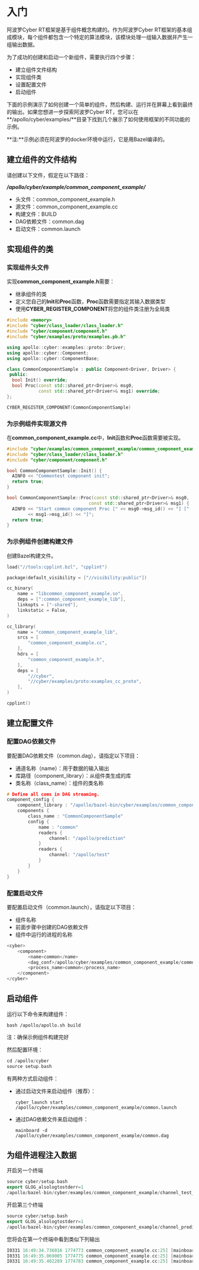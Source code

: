 # 入门

阿波罗Cyber RT框架是基于组件概念构建的。作为阿波罗Cyber RT框架的基本组成模块，每个组件都包含一个特定的算法模块，该模块处理一组输入数据并产生一组输出数据。

为了成功的创建和启动一个新组件，需要执行四个步骤：

* 建立组件文件结构
* 实现组件类
* 设置配置文件
* 启动组件

下面的示例演示了如何创建一个简单的组件，然后构建、运行并在屏幕上看到最终的输出。如果您想进一步探索阿波罗Cyber RT，您可以在**/apollo/cyber/examples/**目录下找到几个展示了如何使用框架的不同功能的示例。

**注:**示例必须在阿波罗的docker环境中运行，它是用Bazel编译的。

## 建立组件的文件结构

请创建以下文件，假定在以下路径：

_**/apollo/cyber/example/common\_component\_example/**_

* 头文件：common\_component\_example.h
* 源文件：common\_component\_example.cc
* 构建文件：BUILD
* DAG依赖文件：common.dag
* 启动文件：common.launch

## 实现组件的类

### 实现组件头文件

实现**common\_component\_example.h**需要：

* 继承组件的类
* 定义您自己的**Init**和**Proc**函数，**Proc**函数需要指定其输入数据类型
* 使用**CYBER\_REGISTER\_COMPONENT**将您的组件类注册为全局类

```cpp
#include <memory>
#include "cyber/class_loader/class_loader.h"
#include "cyber/component/component.h"
#include "cyber/examples/proto/examples.pb.h"

using apollo::cyber::examples::proto::Driver;
using apollo::cyber::Component;
using apollo::cyber::ComponentBase;

class CommonComponentSample : public Component<Driver, Driver> {
 public:
  bool Init() override;
  bool Proc(const std::shared_ptr<Driver>& msg0,
            const std::shared_ptr<Driver>& msg1) override;
};

CYBER_REGISTER_COMPONENT(CommonComponentSample)
```

### 为示例组件实现源文件

在**common\_component\_example.cc**中，**Init**函数和**Proc**函数需要被实现。

```cpp
#include "cyber/examples/common_component_example/common_component_example.h"
#include "cyber/class_loader/class_loader.h"
#include "cyber/component/component.h"

bool CommonComponentSample::Init() {
  AINFO << "Commontest component init";
  return true;
}

bool CommonComponentSample::Proc(const std::shared_ptr<Driver>& msg0,
                               const std::shared_ptr<Driver>& msg1) {
  AINFO << "Start common component Proc [" << msg0->msg_id() << "] ["
        << msg1->msg_id() << "]";
  return true;
}
```

### 为示例组件创建构建文件

创建Bazel构建文件。

```cpp
load("//tools:cpplint.bzl", "cpplint")

package(default_visibility = ["//visibility:public"])

cc_binary(
    name = "libcommon_component_example.so",
    deps = [":common_component_example_lib"],
    linkopts = ["-shared"],
    linkstatic = False,
)

cc_library(
    name = "common_component_example_lib",
    srcs = [
        "common_component_example.cc",
    ],
    hdrs = [
        "common_component_example.h",
    ],
    deps = [
        "//cyber",
        "//cyber/examples/proto:examples_cc_proto",
    ],
)

cpplint()
```

## 建立配置文件

### 配置DAG依赖文件

要配置DAG依赖文件（common.dag），请指定以下项目：

* 通道名称（name）：用于数据的输入输出
* 库路径（component\_library）：从组件类生成的库
* 类名称（class\_name）：组件的类名称

```cpp
# Define all coms in DAG streaming.
component_config {
    component_library : "/apollo/bazel-bin/cyber/examples/common_component_example/libcommon_component_example.so"
    components {
        class_name : "CommonComponentSample"
        config {
            name : "common"
            readers {
                channel: "/apollo/prediction"
            }
            readers {
                channel: "/apollo/test"
            }
        }
    }
}
```

### 配置启动文件

要配置启动文件（common.launch），请指定以下项目：

* 组件名称
* 前面步骤中创建的DAG依赖文件
* 组件中运行的进程的名称

```cpp
<cyber>
    <component>
        <name>common</name>
        <dag_conf>/apollo/cyber/examples/common_component_example/common.dag</dag_conf>
        <process_name>common</process_name>
    </component>
</cyber>
```

## 启动组件

运行以下命令来构建组件：

`bash /apollo/apollo.sh build`

注：确保示例组件构建完好

然后配置环境：

```cpp
cd /apollo/cyber
source setup.bash
```

有两种方式启动组件：

* 通过启动文件来启动组件（推荐）：

  `cyber_launch start /apollo/cyber/examples/common_component_example/common.launch`

* 通过DAG依赖文件来启动组件：

  `mainboard -d /apollo/cyber/examples/common_component_example/common.dag`

## 为​组件进程注入数据

开启​另一个终端

```cpp
source cyber/setup.bash
export GLOG_alsologtostderr=1
/apollo/bazel-bin/cyber/examples/common_component_example/channel_test_writer
```

开启​第三个终端

```cpp
source cyber/setup.bash
export GLOG_alsologtostderr=1
/apollo/bazel-bin/cyber/examples/common_component_example/channel_prediction_writer
```

您将会​在第一个终端中看到类似下列输出

```cpp
I0331 16:49:34.736016 1774773 common_component_example.cc:25] [mainboard]Start common component Proc [1094] [766]
I0331 16:49:35.069005 1774775 common_component_example.cc:25] [mainboard]Start common component Proc [1095] [767]
I0331 16:49:35.402289 1774783 common_component_example.cc:25] [mainboard]Start common component Proc [1096] [768]
```

